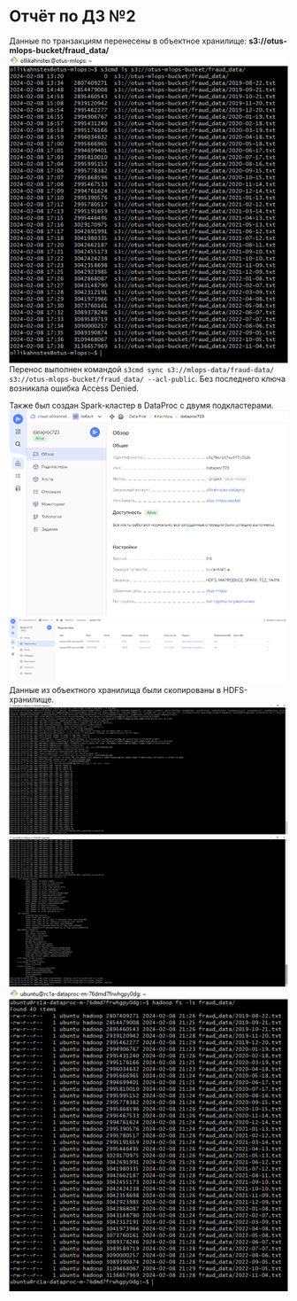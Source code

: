 # Отчёт по ДЗ №2

Данные по транзакциям перенесены в объектное хранилище: **s3://otus-mlops-bucket/fraud_data/**  
![Данные в s3-хранилище](hw2_img/s3_data.png "Данные в s3-хранилище")  
Перенос выполнен командой `s3cmd sync s3://mlops-data/fraud-data/ s3://otus-mlops-bucket/fraud_data/ --acl-public`.
Без последнего ключа возникала ошибка Access Denied.

Также был создан Spark-кластер в DataProc с двумя подкластерами.  
![Spark-кластер](hw2_img/data_proc_cluster.png "Spark-кластер")  
![Подкластеры](hw2_img/data_proc_subclusters.png "Подкластеры")  
Данные из объектного хранилища были скопированы в HDFS-хранилище.  
![Процесс копирования данных на HDFS-кластер](hw2_img/hdfs_distcp_1.PNG "Процесс копирования данных на HDFS-кластер")  
![Процесс копирования данных на HDFS-кластер](hw2_img/hdfs_distcp_2.PNG "Процесс копирования данных на HDFS-кластер")  
![Данные на HDFS-кластере](hw2_img/hdfs_data.png "Данные на HDFS-кластере")  
